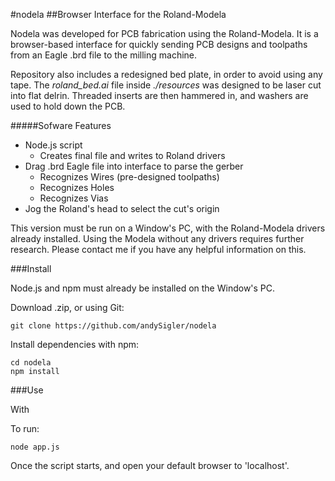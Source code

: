 #nodela
##Browser Interface for the Roland-Modela

Nodela was developed for PCB fabrication using the Roland-Modela. It is a browser-based interface for quickly sending PCB designs and toolpaths from an Eagle .brd file to the milling machine.

Repository also includes a redesigned bed plate, in order to avoid using any tape. The _roland_bed.ai_ file inside _./resources_ was designed to be laser cut into flat delrin. Threaded inserts are then hammered in, and washers are used to hold down the PCB.

#####Sofware Features
 - Node.js script
 	- Creates final file and writes to Roland drivers
 - Drag .brd Eagle file into interface to parse the gerber
 	- Recognizes Wires (pre-designed toolpaths)
 	- Recognizes Holes
 	- Recognizes Vias
 - Jog the Roland's head to select the cut's origin

This version must be run on a Window's PC, with the Roland-Modela drivers already installed. Using the Modela without any drivers requires further research. Please contact me if you have any helpful information on this.

###Install

Node.js and npm must already be installed on the Window's PC.

Download  .zip, or using Git:
```
git clone https://github.com/andySigler/nodela
```
Install dependencies with npm:
```
cd nodela
npm install
```
###Use

With 

To run:
```
node app.js
```
Once the script starts, and open your default browser to 'localhost'.